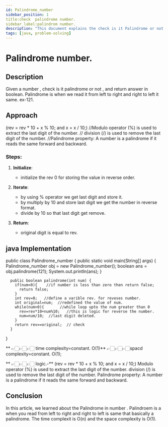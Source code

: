 ```yaml
---
id: Palindrome_number
sidebar_position: 1
title:check  palindrome number.
sidebar_label:palindrom number.
description: "This document explains the check is it Palindrome or not , including its description, approach, and implementation."
tags: [java, problem-solving]
---
```


# Palindrome number.

## Description
Given a number , check is it palindrome or not , and return answer in boolean. Palindrome is when we read it from left to right and right to left it same. ex-121.

## Approach

(rev = rev * 10 + x % 10; and x = x / 10;)
//Modulo operator (%) is used to extract the last digit of the number.
// division (/) is used to remove the last digit of the number.
//Palindrome property: A number is a palindrome if it reads the same forward and backward.

### Steps:

1. **Initialize**:  
   - initialize the rev 0 for storing the value in reverse order.

2. **Iterate**:  
   - by using % operator we get last digit and store it.
   - by multiply by 10 and store last digit we get the number in reverse format.
   - divide by 10 so that last digit get remove.

3. **Return**:  
   - original digit is equal to rev.

## java Implementation 

public class Palindrome_number {
    public static void main(String[] args) {
      Palindrome_number obj = new Palindrome_number();
      boolean ans = obj.palindrome(121);
      System.out.println(ans);
    }

      public boolean palindrome(int num) {
        if(num<0){    //if number is less than zero then return false;
          return false;
        }
        int rev=0;   //define a varible rev. for reveses number.        
        int original=num;  //redefined the value of num.
        while(num>0){       //while loop upto the num greater than 0
          rev=rev*10+num%10;   //this is logic for reverse the number.
          num=num/10;  //last digit deleted.
        } 
        return rev==original;  // check 
      }

}


** 👉🏻👉🏻👉🏻 time complexity=constant. O(1)**
👉🏻👉🏻👉🏻spacd complexity=constant. O(1);

** 👉🏻👉🏻👉🏻 logic.-**
(rev = rev * 10 + x % 10; and x = x / 10;)
Modulo operator (%) is used to extract the last digit of the number.
 division (/) is used to remove the last digit of the number.
Palindrome property: A number is a palindrome if it reads the same forward and backward.

## Conclusion 

In this article, we learned about the Palindrome in number  . Palindroem is a when you read from left to right and right to left is same  that basically a palindrome. The time complexit is O(n) and the space complexity is O(1). 